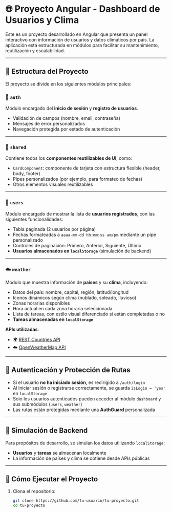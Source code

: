 # 🌐 Proyecto Angular - Dashboard de Usuarios y Clima

Este es un proyecto desarrollado en Angular que presenta un panel interactivo con información de usuarios y datos climáticos por país. La aplicación está estructurada en módulos para facilitar su mantenimiento, reutilización y escalabilidad.

---

## 🧱 Estructura del Proyecto

El proyecto se divide en los siguientes módulos principales:

### 🔐 `auth`
Módulo encargado del **inicio de sesión** y **registro de usuarios**.

- Validación de campos (nombre, email, contraseña)
- Mensajes de error personalizados
- Navegación protegida por estado de autenticación

---

### 🔁 `shared`
Contiene todos los **componentes reutilizables de UI**, como:

- `CardComponent`: componente de tarjeta con estructura flexible (header, body, footer)
- Pipes personalizados (por ejemplo, para formateo de fechas)
- Otros elementos visuales reutilizables

---

### 👥 `users`
Módulo encargado de mostrar la lista de **usuarios registrados**, con las siguientes funcionalidades:

- Tabla paginada (2 usuarios por página)
- Fechas formateadas a `aaaa-mm-dd hh:mm:ss am/pm` mediante un pipe personalizado
- Controles de paginación: Primero, Anterior, Siguiente, Último
- **Usuarios almacenados en `localStorage`** (simulación de backend)

---

### ☁️ `weather`
Módulo que muestra información de **países** y su **clima**, incluyendo:

- Datos del país: nombre, capital, región, latitud/longitud
- Iconos dinámicos según clima (nublado, soleado, lluvioso)
- Zonas horarias disponibles
- Hora actual en cada zona horaria seleccionada
- Lista de tareas, con estilo visual diferenciado si están completadas o no
- **Tareas almacenadas en `localStorage`**

**APIs utilizadas**:
- 🌍 [REST Countries API](https://restcountries.com/)
- ☁️ [OpenWeatherMap API](https://openweathermap.org/)

---

## 🔐 Autenticación y Protección de Rutas

- Si el usuario **no ha iniciado sesión**, es redirigido a `/auth/login`
- Al iniciar sesión o registrarse correctamente, se guarda `isLogin = 'yes'` en `localStorage`
- Solo los usuarios autenticados pueden acceder al módulo `dashboard` y sus submódulos (`users`, `weather`)
- Las rutas están protegidas mediante una **AuthGuard** personalizada

---

## 🧪 Simulación de Backend

Para propósitos de desarrollo, se simulan los datos utilizando `localStorage`:

- **Usuarios** y **tareas** se almacenan localmente
- La información de países y clima se obtiene desde APIs públicas

---

## 🚀 Cómo Ejecutar el Proyecto

1. Clona el repositorio:
   ```bash
   git clone https://github.com/tu-usuario/tu-proyecto.git
   cd tu-proyecto
